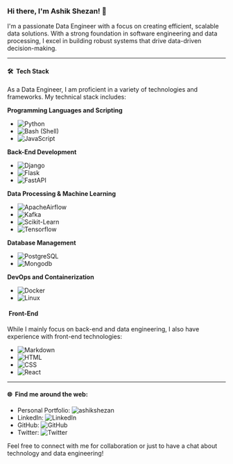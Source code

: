 ### Hi there, I'm Ashik Shezan! 👋

I'm a passionate Data Engineer with a focus on creating efficient, scalable data solutions. With a strong foundation in software engineering and data processing, I excel in building robust systems that drive data-driven decision-making.

---

#### 🛠 &nbsp;Tech Stack

As a Data Engineer, I am proficient in a variety of technologies and frameworks. My technical stack includes:

**Programming Languages and Scripting**
- ![Python](https://img.shields.io/badge/-Python-05122A?style=flat&logo=python)&nbsp;
- ![Bash (Shell)](https://img.shields.io/badge/-Bash-05122A?style=flat&logo=gnubash&logoColor=276DC3)
- ![JavaScript](https://img.shields.io/badge/-JavaScript-05122A?style=flat&logo=javascript)&nbsp;

**Back-End Development**
- ![Django](https://img.shields.io/badge/-Django-05122A?style=flat&logo=django&logoColor=092E20)&nbsp;
- ![Flask](https://img.shields.io/badge/-Flask-05122A?style=flat&logo=flask)&nbsp;
- ![FastAPI](https://img.shields.io/badge/-FastAPI-05122A?style=flat&logo=fastapi)&nbsp;

**Data Processing & Machine Learning**
- ![ApacheAirflow](https://img.shields.io/badge/-ApacheAirflow-05122A?style=flat&logo=apacheairflow)&nbsp;
- ![Kafka](https://img.shields.io/badge/-ApacheKafka-05122A?style=flat&logo=apachekafka)&nbsp;
- ![Scikit-Learn](https://img.shields.io/badge/-Scikitlearn-05122A?style=flat&logo=scikitlearn)&nbsp;
- ![Tensorflow](https://img.shields.io/badge/-Tensorflow-05122A?style=flat&logo=tensorflow)&nbsp;

**Database Management**
- ![PostgreSQL](https://img.shields.io/badge/-PostgreSQL-05122A?style=flat&logo=postgresql)&nbsp;
- ![Mongodb](https://img.shields.io/badge/-Mongodb-05122A?style=flat&logo=mongodb)&nbsp;

**DevOps and Containerization**
- ![Docker](https://img.shields.io/badge/-Docker-05122A?style=flat&logo=docker)&nbsp;
- ![Linux](https://img.shields.io/badge/-Linux-05122A?style=flat&logo=archlinux)&nbsp;

#### &nbsp;Front-End

While I mainly focus on back-end and data engineering, I also have experience with front-end technologies:

- ![Markdown](https://img.shields.io/badge/-Markdown-05122A?style=flat&logo=markdown)
- ![HTML](https://img.shields.io/badge/-HTML-05122A?style=flat&logo=HTML5)&nbsp;
- ![CSS](https://img.shields.io/badge/-CSS-05122A?style=flat&logo=CSS3&logoColor=1572B6)&nbsp;
- ![React](https://img.shields.io/badge/-React-05122A?style=flat&logo=react)&nbsp;

---

#### 🌐 &nbsp;Find me around the web:

- Personal Portfolio: ![ashikshezan](https://img.shields.io/badge/-ashikshezan.com-05122A?style=flat&logo=firefox)
- LinkedIn: ![LinkedIn](https://img.shields.io/badge/-LinkedIn-05122A?style=flat&logo=linkedin)
- GitHub: ![GitHub](https://img.shields.io/badge/-GitHub-05122A?style=flat&logo=github)
- Twitter: ![Twitter](https://img.shields.io/badge/-Twitter-05122A?style=flat&logo=twitter)

Feel free to connect with me for collaboration or just to have a chat about technology and data engineering!
